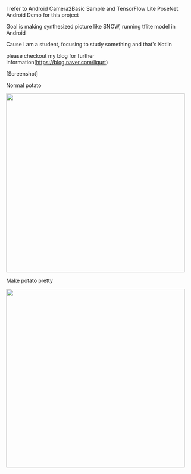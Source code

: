 I refer to  Android Camera2Basic Sample and TensorFlow Lite PoseNet Android Demo for this project

Goal is making synthesized picture like SNOW, running tflite model in Android

Cause I am a student, focusing to study something and that's Kotlin

please checkout my blog for further information(https://blog.naver.com/liqurt)

[Screenshot]
<div>
  <p>Normal potato</p>
  <img width="480" src="https://user-images.githubusercontent.com/26222049/74128212-f9fc9a80-4c1f-11ea-86f1-78c96e169dfe.jpg">
  
  
  
  <p>Make potato pretty</p>
  <img width="480" src="https://user-images.githubusercontent.com/26222049/74128221-fbc65e00-4c1f-11ea-94f9-8f62e5dc0e5a.jpg">
  </div>
